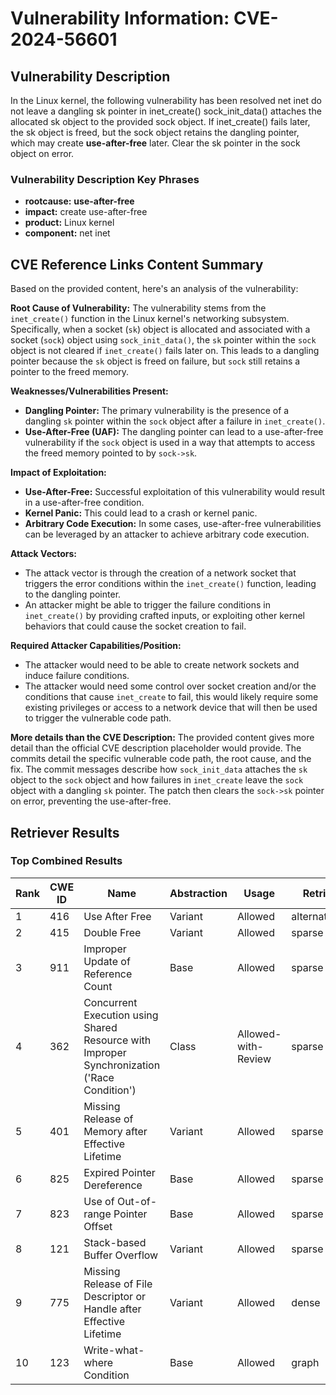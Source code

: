 # Vulnerability Information: CVE-2024-56601

## Vulnerability Description
In the Linux kernel, the following vulnerability has been resolved net inet do not leave a dangling sk pointer in inet_create() sock_init_data() attaches the allocated sk object to the provided sock object. If inet_create() fails later, the sk object is freed, but the sock object retains the dangling pointer, which may create **use-after-free** later. Clear the sk pointer in the sock object on error.

### Vulnerability Description Key Phrases
- **rootcause:** **use-after-free**
- **impact:** create use-after-free
- **product:** Linux kernel
- **component:** net inet

## CVE Reference Links Content Summary
Based on the provided content, here's an analysis of the vulnerability:

**Root Cause of Vulnerability:**
The vulnerability stems from the `inet_create()` function in the Linux kernel's networking subsystem. Specifically, when a socket (`sk`) object is allocated and associated with a socket (`sock`) object using `sock_init_data()`, the `sk` pointer within the `sock` object is not cleared if `inet_create()` fails later on. This leads to a dangling pointer because the `sk` object is freed on failure, but `sock` still retains a pointer to the freed memory.

**Weaknesses/Vulnerabilities Present:**
- **Dangling Pointer:** The primary vulnerability is the presence of a dangling `sk` pointer within the `sock` object after a failure in `inet_create()`.
- **Use-After-Free (UAF):** The dangling pointer can lead to a use-after-free vulnerability if the `sock` object is used in a way that attempts to access the freed memory pointed to by `sock->sk`.

**Impact of Exploitation:**
- **Use-After-Free:** Successful exploitation of this vulnerability would result in a use-after-free condition. 
- **Kernel Panic:** This could lead to a crash or kernel panic.
- **Arbitrary Code Execution:** In some cases, use-after-free vulnerabilities can be leveraged by an attacker to achieve arbitrary code execution.

**Attack Vectors:**
- The attack vector is through the creation of a network socket that triggers the error conditions within the `inet_create()` function, leading to the dangling pointer.
- An attacker might be able to trigger the failure conditions in `inet_create()` by providing crafted inputs, or exploiting other kernel behaviors that could cause the socket creation to fail.

**Required Attacker Capabilities/Position:**
- The attacker would need to be able to create network sockets and induce failure conditions.
- The attacker would need some control over socket creation and/or the conditions that cause `inet_create` to fail, this would likely require some existing privileges or access to a network device that will then be used to trigger the vulnerable code path.

**More details than the CVE Description:**
The provided content gives more detail than the official CVE description placeholder would provide. The commits detail the specific vulnerable code path, the root cause, and the fix. The commit messages describe how `sock_init_data` attaches the `sk` object to the `sock` object and how failures in `inet_create` leave the `sock` object with a dangling `sk` pointer. The patch then clears the `sock->sk` pointer on error, preventing the use-after-free.

## Retriever Results

### Top Combined Results

| Rank | CWE ID | Name | Abstraction | Usage  | Retrievers | Individual Scores |
|------|--------|------|-------------|-------|------------|-------------------|
| 1 | 416 | Use After Free | Variant | Allowed | alternate_terms | 1.000 |
| 2 | 415 | Double Free | Variant | Allowed | sparse | 0.430 |
| 3 | 911 | Improper Update of Reference Count | Base | Allowed | sparse | 0.398 |
| 4 | 362 | Concurrent Execution using Shared Resource with Improper Synchronization ('Race Condition') | Class | Allowed-with-Review | sparse | 0.389 |
| 5 | 401 | Missing Release of Memory after Effective Lifetime | Variant | Allowed | sparse | 0.384 |
| 6 | 825 | Expired Pointer Dereference | Base | Allowed | sparse | 0.349 |
| 7 | 823 | Use of Out-of-range Pointer Offset | Base | Allowed | sparse | 0.343 |
| 8 | 121 | Stack-based Buffer Overflow | Variant | Allowed | sparse | 0.334 |
| 9 | 775 | Missing Release of File Descriptor or Handle after Effective Lifetime | Variant | Allowed | dense | 0.414 |
| 10 | 123 | Write-what-where Condition | Base | Allowed | graph | 0.003 |

